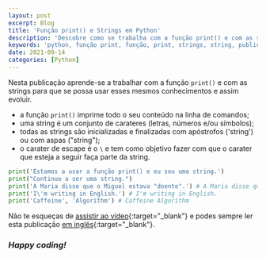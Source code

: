 ```yaml
---
layout: post
excerpt: Blog
title: 'Função print() e Strings em Python'
description: 'Descobre como se trabalha com a função print() e com as strings na linguagem de programação Python. Obtém respostas às tuas dúvidas com a teoria e os exemplos apresentados.'
keywords: 'python, função print, função, print, strings, string, publicação'
date: 2021-09-14
categories: [Python]
---
```


Nesta publicação aprende-se a trabalhar com a função `print()` e com as strings para que se possa usar esses mesmos conhecimentos e assim evoluir.

- a função `print()` imprime todo o seu conteúdo na linha de comandos;
- uma string é um conjunto de carateres (letras, números e/ou símbolos);
- todas as strings são inicializadas e finalizadas com apóstrofos ('string') ou com aspas ("string");
- o carater de escape é o `\` e tem como objetivo fazer com que o carater que esteja a seguir faça parte da string.

```python
print('Estamos a usar a função print() e eu sou uma string.')
print("Continuo a ser uma string.")
print('A Maria disse que o Miguel estava "doente".') # A Maria disse que o Miguel estava "doente".
print('I\'m writing in English.') # I'm writing in English.
print('Caffeine', 'Algorithm') # Caffeine Algorithm
```

Não te esqueças de [assistir ao vídeo](https://youtu.be/8lP9h4gaKYA){:target="\_blank"} e podes sempre ler esta publicação [em inglês](https://nelsonsilvadev.com/blog/20210914/print-function-and-strings-in-python/){:target="\_blank"}.

### _Happy coding!_
